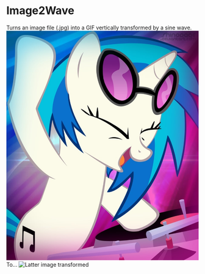 <h1><b> Image2Wave </b></h1>
<p>
  Turns an image file (.jpg) into a GIF vertically transformed by a sine wave.
  <img src="pon3.jpg" alt="DJ Pon3 from MLP:FIP">
  To...
  <img src="wave.gif" alt="Latter image transformed">
</p>
